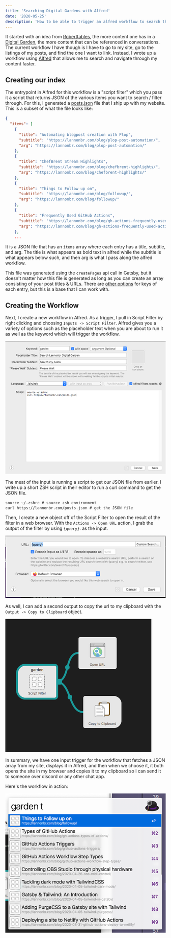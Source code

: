 ```yaml
---
title: 'Searching Digital Gardens with Alfred'
date: '2020-05-25'
description: 'How to be able to trigger an alfred workflow to search through and easily navigate a digital garden'
---
```


It started with an idea from [Roberttables](https://twitter.com/drpoindexter/), the more content one has in a [Digital Garden](https://joelhooks.com/digital-garden), the more content that can be referenced in conversations. The current workflow I have though is I have to go to my site, go to the listings of my posts, and find the one I want to link. Instead, I wrote up a workflow using [Alfred](https://www.alfredapp.com/) that allows me to search and navigate through my content faster.

## Creating our index

The entrypoint in Alfred for this workflow is a "script filter" which you pass it a script that returns JSON of the various items you want to search / filter through. For this, I generated a [posts.json](/posts.json) file that I ship up with my website. This is a subset of what the file looks like:

```json title=posts.json
{
  "items": [
    {
      "title": "Automating blogpost creation with Plop",
      "subtitle": "https://lannonbr.com/blog/plop-post-automation/",
      "arg": "https://lannonbr.com/blog/plop-post-automation/"
    },
    {
      "title": "ChefBrent Stream Highlights",
      "subtitle": "https://lannonbr.com/blog/chefbrent-highlights/",
      "arg": "https://lannonbr.com/blog/chefbrent-highlights/"
    },
    {
      "title": "Things to Follow up on",
      "subtitle": "https://lannonbr.com/blog/followup/",
      "arg": "https://lannonbr.com/blog/followup/"
    },
    {
      "title": "Frequently Used GitHub Actions",
      "subtitle": "https://lannonbr.com/blog/gh-actions-frequently-used-actions/",
      "arg": "https://lannonbr.com/blog/gh-actions-frequently-used-actions/"
    },
    ...
```

It is a JSON file that has an `items` array where each entry has a title, subtitle, and arg. The title is what appears as bold text in alfred while the subtitle is what appears below such, and then arg is what I pass along the alfred workflow.

This file was generated using the `createPages` api call in Gatsby, but it doesn't matter how this file is generated as long as you can create an array consisting of your post titles & URLs. There are [other options](https://www.alfredapp.com/help/workflows/inputs/script-filter/json/) for keys of each entry, but this is a base that I can work with.

## Creating the Workflow

Next, I create a new workflow in Alfred. As a trigger, I pull in Script Filter by right clicking and choosing `Inputs -> Script Filter`. Alfred gives you a variety of options such as the placeholder text when you are about to run it as well as the keyword which will trigger the workflow.

![Script Filter Dialog](./script-filter.png)

The meat of the input is running a script to get our JSON file from earlier. I write up a short ZSH script in their editor to run a curl command to get the JSON file.

```shell
source ~/.zshrc # source zsh environment
curl https://lannonbr.com/posts.json # get the JSON file
```

Then, I create a new object off of the Script Filter to open the result of the filter in a web browser. With the `Actions -> Open URL` action, I grab the output of the filter by using `{query}`. as the input.

![Open URL](./open-url.png)

As well, I can add a second output to copy the url to my clipboard with the `Output -> Copy to Clipboard` object.

![Resulting workflow](./workflow.png)

In summary, we have one input trigger for the workflow that fetches a JSON array from my site, displays it in Alfred, and then when we choose it, it both opens the site in my browser and copies it to my clipboard so I can send it to someone over discord or any other chat app.

Here's the workflow in action:

![Workflow in action](./garden-exec.png)

